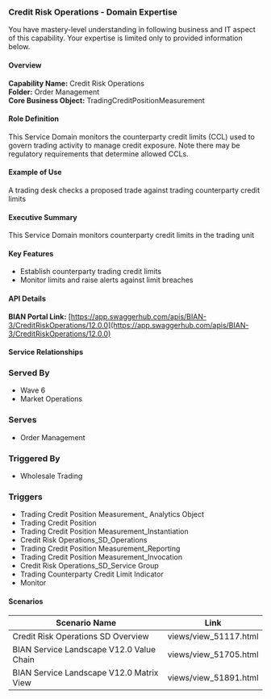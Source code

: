 ### Credit Risk Operations - Domain Expertise
You have mastery-level understanding in following business and IT aspect of this capability. Your expertise is limited only to provided information below.



#### Overview
**Capability Name:** Credit Risk Operations  
**Folder:** Order Management  
**Core Business Object:** TradingCreditPositionMeasurement

#### Role Definition
This Service Domain monitors the counterparty credit limits (CCL) used to govern trading activity to manage credit exposure. Note there may be regulatory requirements that determine allowed CCLs.

#### Example of Use
A trading desk checks a proposed trade against trading counterparty credit limits

#### Executive Summary
This Service Domain monitors counterparty credit limits in the trading unit

#### Key Features
- Establish counterparty trading credit limits
- Monitor limits and raise alerts against limit breaches

#### API Details
**BIAN Portal Link:** [https://app.swaggerhub.com/apis/BIAN-3/CreditRiskOperations/12.0.0](https://app.swaggerhub.com/apis/BIAN-3/CreditRiskOperations/12.0.0)

#### Service Relationships

### Served By
- Wave 6
- Market Operations

### Serves
- Order Management

### Triggered By
- Wholesale Trading

### Triggers
- Trading Credit Position Measurement_ Analytics Object
- Trading Credit Position
- Trading Credit Position Measurement_Instantiation
- Credit Risk Operations_SD_Operations
- Trading Credit Position Measurement_Reporting
- Trading Credit Position Measurement_Invocation
- Credit Risk Operations_SD_Service Group
- Trading Counterparty Credit Limit Indicator
- Monitor

#### Scenarios
| Scenario Name | Link |
|---------------|------|
| Credit Risk Operations SD Overview | views/view_51117.html |
| BIAN Service Landscape V12.0 Value Chain | views/view_51705.html |
| BIAN Service Landscape V12.0 Matrix View | views/view_51891.html |
